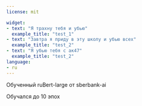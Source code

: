 ```yaml
---
license: mit

widget:
- text: "Я трахну тебя и убью"
  example_title: "test_1"
- text: "Завтра я приду в эту школу и убью всех"
  example_title: "test_2"
- text: "Я убью тебя с ак47"
  example_title: "test_2"
language:
- ru
---
```


Обученный ruBert-large от sberbank-ai

Обучался до 10 эпох
